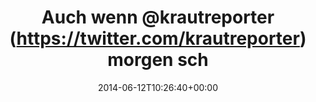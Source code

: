 ---
retweeted: false
source: <a href="http://twitter.com" rel="nofollow">Twitter Web Client</a>
entities:
  hashtags: []
  symbols: []
  user_mentions:
  - name: Krautreporter
    screen_name: krautreporter
    indices:
    - '10'
    - '24'
    id_str: '19488465'
    id: '19488465'
  - name: Florian Gilcher (@skade@hachyderm.io)
    screen_name: Argorak
    indices:
    - '75'
    - '83'
    id_str: '27227212'
    id: '27227212'
  urls:
  - url: http://t.co/Hh3f7T6nsw
    expanded_url: http://skade.me/blog/2014/kraut-citizen.html
    display_url: skade.me/blog/2014/krau…
    indices:
    - '86'
    - '108'
display_text_range:
- '0'
- '108'
favorite_count: '2'
id_str: '477034238781689856'
truncated: false
retweet_count: '1'
id: '477034238781689856'
possibly_sensitive: false
created_at: Thu Jun 12 10:26:40 +0000 2014
favorited: false
full_text: 'Auch wenn [@krautreporter](https://twitter.com/krautreporter) morgen schon
  endet: Lest dringend diesen Post von [@Argorak](https://twitter.com/Argorak) –'
lang: de
quote_url: http://skade.me/blog/2014/kraut-citizen.html
tags:
- pesos/twitter
date: '2014-06-12T10:26:40+00:00'
src: https://twitter.com/bascht/status/477034238781689856
original_url: https://twitter.com/bascht/status/477034238781689856
type: twitter_tweet
text: 'Auch wenn [@krautreporter](https://twitter.com/krautreporter) morgen schon
  endet: Lest dringend diesen Post von [@Argorak](https://twitter.com/Argorak) –'
title: Auch wenn @krautreporter (https://twitter.com/krautreporter) morgen sch

---